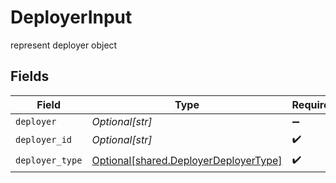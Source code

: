 # DeployerInput

represent deployer object


## Fields

| Field                                                                                    | Type                                                                                     | Required                                                                                 | Description                                                                              |
| ---------------------------------------------------------------------------------------- | ---------------------------------------------------------------------------------------- | ---------------------------------------------------------------------------------------- | ---------------------------------------------------------------------------------------- |
| `deployer`                                                                               | *Optional[str]*                                                                          | :heavy_minus_sign:                                                                       | N/A                                                                                      |
| `deployer_id`                                                                            | *Optional[str]*                                                                          | :heavy_check_mark:                                                                       | N/A                                                                                      |
| `deployer_type`                                                                          | [Optional[shared.DeployerDeployerType]](undefined/models/shared/deployerdeployertype.md) | :heavy_check_mark:                                                                       | N/A                                                                                      |